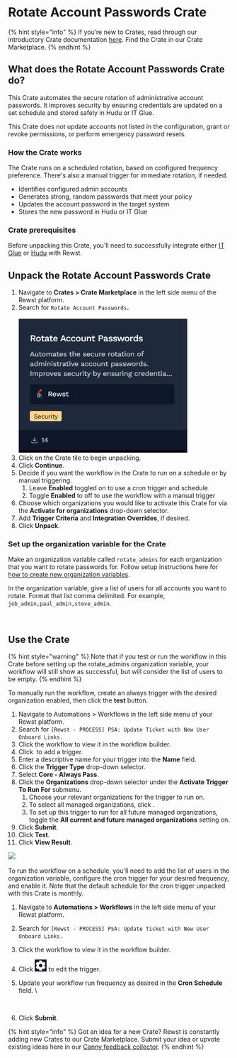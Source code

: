 # Rotate Account Passwords Crate

{% hint style="info" %}
If you’re new to Crates, read through our introductory Crate documentation [here](https://docs.rewst.help/prebuilt-automations/crates). Find the Crate in our Crate Marketplace.
{% endhint %}

## What does the Rotate Account Passwords Crate do?

This Crate automates the secure rotation of administrative account passwords. It improves security by ensuring credentials are updated on a set schedule and stored safely in Hudu or IT Glue.

This Crate does not update accounts not listed in the configuration, grant or revoke permissions, or perform emergency password resets.

### How the Crate works

The Crate runs on a scheduled rotation, based on configured frequency preference. There's also a manual trigger for immediate rotation, if needed.&#x20;

* Identifies configured admin accounts
* Generates strong, random passwords that meet your policy
* Updates the account password in the target system
* Stores the new password in Hudu or IT Glue

### Crate prerequisites

Before unpacking this Crate, you'll need to successfully integrate either [IT Glue](../../configuration/integrations/integration-guides/it-glue-integration-setup.md) or [Hudu](../../configuration/integrations/integration-guides/hudu-integration-setup.md) with Rewst.

## Unpack the Rotate Account Passwords Crate

1. Navigate to **Crates > Crate Marketplace** in the left side menu of the Rewst platform.
2. Search for `Rotate Account Passwords`**.**\
   \
   ![](<../../../.gitbook/assets/image (175).png>)
3. Click on the Crate tile to begin unpacking.
4. Click **Continue**.
5. Decide if you want the workflow in the Crate to run on a schedule or by manual triggering.
   1. Leave **Enabled** toggled on to use a cron trigger and schedule
   2. Toggle **Enabled** to off to use the workflow with a manual trigger
6. Choose which organizations you would like to activate this Crate for via the **Activate for organizations** drop-down selector.&#x20;
7. Add **Trigger Criteria** and **Integration Overrides**, if desired.
8. Click **Unpack**.

### Set up the organization variable for the Crate

Make an organization variable called `rotate_admins`  for each organization that you want to rotate passwords for. Follow setup instructions here for [how to create new organization variables](../../configuration/organization-variables.md).

In the organization variable, give a list of users for all accounts you want to rotate. Format that list comma delimited. For example, `job_admin,paul_admin,steve_admin`.

<figure><img src="../../../.gitbook/assets/Screenshot 2025-08-19 at 3.52.50 PM.png" alt=""><figcaption></figcaption></figure>

## Use the Crate

{% hint style="warning" %}
Note that if you test or run the workflow in this Crate before setting up the rotate\_admins organization variable, your workflow will still show as successful, but will consider the list of users to be empty.&#x20;
{% endhint %}

To manually run the workflow, create an always trigger with the desired organization enabled, then click the **test** button.&#x20;

1. Navigate to Automations > Workflows in the left side menu of your Rewst platform.
2. Search for `[Rewst - PROCESS] PSA: Update Ticket with New User Onboard Links.`
3. Click the workflow to view it in the workflow builder.
4. Click <img src="../../../.gitbook/assets/Screenshot 2025-08-18 at 1.48.13 PM.png" alt="" data-size="line"> to add a trigger.
5. Enter a descriptive name for your trigger into the **Name** field.
6. Click the **Trigger Type** drop-down selector.&#x20;
7. Select **Core - Always Pass**.
8. Click the **Organizations** drop-down selector under the **Activate Trigger To Run For** submenu.
   1. Choose your relevant organizations for the trigger to run on.&#x20;
   2. To select all managed organizations, click <img src="../../../.gitbook/assets/Screenshot 2025-08-18 at 2.12.27 PM.png" alt="" data-size="line">.
   3. To set up this trigger to run for all future managed organizations, toggle the **All current and future managed organizations** setting on.
9. Click **Submit**.
10. Click **Test**.
11. Click **View Result**.

![](<../../../.gitbook/assets/Screenshot 2025-08-18 at 2.15.02 PM.png>)

To run the workflow on a schedule, you'll need to add the list of users in the organization variable, configure the cron trigger for your desired frequency, and enable it. Note that the default schedule for the cron trigger unpacked with this Crate is monthly.

1. Navigate to **Automations > Workflows** in the left side menu of your Rewst platform.
2. Search for `[Rewst - PROCESS] PSA: Update Ticket with New User Onboard Links.`
3. Click the workflow to view it in the workflow builder.
4. Click ![](<../../../.gitbook/assets/image (181).png>) to edit the trigger.&#x20;
5.  Update your workflow run frequency as desired in the **Cron Schedule** field. \


    <figure><img src="../../../.gitbook/assets/Screenshot 2025-08-18 at 2.17.49 PM.png" alt=""><figcaption></figcaption></figure>
6. Click **Submit**.

{% hint style="info" %}
Got an idea for a new Crate? Rewst is constantly adding new Crates to our Crate Marketplace. Submit your idea or upvote existing ideas here in our [Canny feedback collector](https://rewst.canny.io/crates).
{% endhint %}
